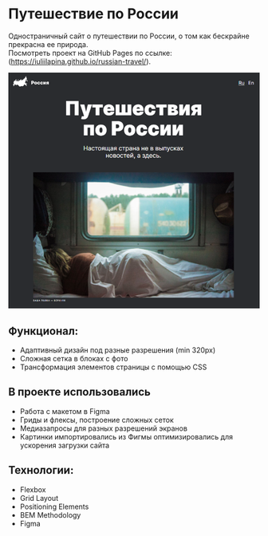 # Путешествие по России
Одностраничный сайт о путешествии по России, о том как бескрайне прекрасна ее природа.
<br>
Посмотреть проект на GitHub Pages по ссылке: (https://iuliilapina.github.io/russian-travel/).

![alt text](images/preview.PNG "Превью")

## Функционал:
* Адаптивный дизайн под разные разрешения (min 320px)
* Сложная сетка в блоках с фото
* Трансформация элементов страницы с помощью CSS

## В проекте использовались 
* Работа с макетом в Figma 
* Гриды и флексы, построение сложных сеток
* Медиазапросы для разных разрешений экранов
* Картинки импортировались из Фигмы оптимизировались для ускорения загрузки сайта

## Технологии:
* Flexbox
* Grid Layout
* Positioning Elements
* BEM Methodology
* Figma
